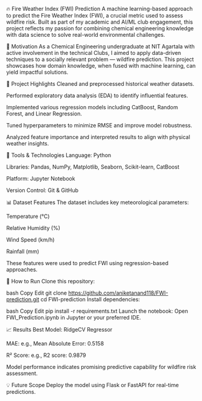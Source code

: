 🔥 Fire Weather Index (FWI) Prediction
A machine learning-based approach to predict the Fire Weather Index (FWI), a crucial metric used to assess wildfire risk. Built as part of my academic and AI/ML club engagement, this project reflects my passion for combining chemical engineering knowledge with data science to solve real-world environmental challenges.

🧠 Motivation
As a Chemical Engineering undergraduate at NIT Agartala with active involvement in the technical Clubs, I aimed to apply data-driven techniques to a socially relevant problem — wildfire prediction. This project showcases how domain knowledge, when fused with machine learning, can yield impactful solutions.

📌 Project Highlights
Cleaned and preprocessed historical weather datasets.

Performed exploratory data analysis (EDA) to identify influential features.

Implemented various regression models including CatBoost, Random Forest, and Linear Regression.

Tuned hyperparameters to minimize RMSE and improve model robustness.

Analyzed feature importance and interpreted results to align with physical weather insights.

🧰 Tools & Technologies
Language: Python

Libraries: Pandas, NumPy, Matplotlib, Seaborn, Scikit-learn, CatBoost

Platform: Jupyter Notebook

Version Control: Git & GitHub

📊 Dataset Features
The dataset includes key meteorological parameters:

Temperature (°C)

Relative Humidity (%)

Wind Speed (km/h)

Rainfall (mm)

These features were used to predict FWI using regression-based approaches.

🚀 How to Run
Clone this repository:

bash
Copy
Edit
git clone https://github.com/aniketanand118/FWI-prediction.git
cd FWI-prediction
Install dependencies:

bash
Copy
Edit
pip install -r requirements.txt
Launch the notebook:
Open FWI_Prediction.ipynb in Jupyter or your preferred IDE.

📈 Results
Best Model: RidgeCV Regressor

MAE: e.g., Mean Absolute Error:  0.5158

R² Score: e.g., R2 score:  0.9879

Model performance indicates promising predictive capability for wildfire risk assessment.

💡 Future Scope
Deploy the model using Flask or FastAPI for real-time predictions.